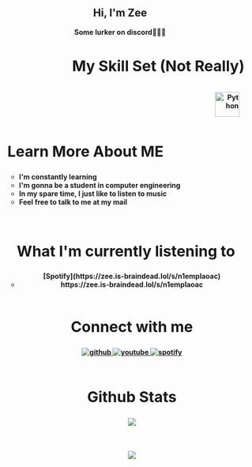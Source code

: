## <div align="center">Hi, I'm Zee</div> 
<div align = "center"><strong>Some lurker on discord🤷🏿‍♂️ </h3>


<br/>  

  
<div align = "right" width = 50%>
<h2 style="font-size:30px"><b>My Skill Set (Not Really) <b></h2>
<ul>
<div align= "right" width = 45%>  
<a href="https://www.python.org/" target="_blank"><img style="margin: 10px" src="https://profilinator.rishav.dev/skills-assets/python-original.svg" alt="Python" height="50" /></a>  
</div>
<div align = left width = 50%>
<h2 style="font-size:30px"><b>Learn More About ME <b></h2>
<ul>
<li>I'm constantly learning</li>
<li>I'm gonna be a student in computer engineering</li>
<li>In my spare time, I just like to listen to music</li>
<li>Feel free to talk to me at my mail</li>
<ul>
</div>
<br>  


<div align = center width = 50%>
<h2 style="font-size:30px"><b>What I'm currently listening to</h2>
<ul>
<div align = center> [Spotify](https://zee.is-braindead.lol/s/n1emplaoac)
<li> https://zee.is-braindead.lol/s/n1emplaoac
<ul>
</div>
  
<br/>


<div align="center" width = 50%>
<h2 style="font-size:30px"><b>Connect with me</h2>
<a href="https://github.com/2perk" target="_blank">
<img src=https://img.shields.io/badge/github-%2324292e.svg?&style=for-the-badge&logo=github&logoColor=white alt=github style="margin-bottom: 5px;" />
</a>
<a href="https://www.youtube.com/channel/UCil3ZKFmeBlhAnc2iM76Sxw" target="_blank">
<img src=https://img.shields.io/badge/youtube-%23EE4831.svg?&style=for-the-badge&logo=youtube&logoColor=white alt=youtube style="margin-bottom: 5px;" />
</a>
<a href="https://open.spotify.com/user/31q7mrdrlc2ullx4dpm2sakwvtie" target="_blank">
<img src=https://img.shields.io/badge/Spotify-1ED760?style=for-the-badge&logo=spotify&logoColor=white alt=spotify style="margin-bottom: 5px;" />
</a>  
</div>  
  

<br/>  


<div align="center" width = 50%>
<h2 style="font-size:30px"><b>Github Stats</h2>
<div align="center"><img src="https://github-readme-stats.vercel.app/api?username=2perk&show_icons=true&count_private=true&theme=react&hide_border=true&bg_color=0D1117")" align="center" /></div>  

<br/>   
  

<br/>  

  

<br/>  

<div align="center">
<img src="https://komarev.com/ghpvc/?username=2perk&&style=flat-square" align="center" />
</div>  
  

<br/>
